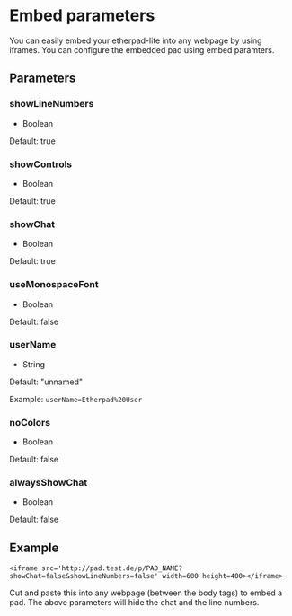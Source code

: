 # Embed parameters
You can easily embed your etherpad-lite into any webpage by using iframes. You can configure the embedded pad using embed paramters.

## Parameters

### showLineNumbers
 * Boolean

Default: true

### showControls
 * Boolean

Default: true

### showChat
 * Boolean

Default: true

### useMonospaceFont
 * Boolean

Default: false

### userName
 * String

Default: "unnamed"

Example: `userName=Etherpad%20User`

### noColors
 * Boolean

Default: false

### alwaysShowChat
 * Boolean

Default: false


## Example
```
<iframe src='http://pad.test.de/p/PAD_NAME?showChat=false&showLineNumbers=false' width=600 height=400></iframe>
```

Cut and paste this into any webpage (between the body tags) to embed a pad. The above parameters will hide the chat and the line numbers.